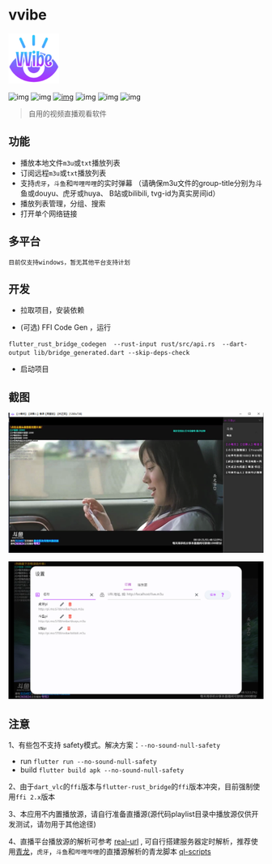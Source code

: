 <!--
 * @Author: Moxx
 * @Date: 2022-09-13 14:05:05
 * @LastEditors: Moxx
 * @LastEditTime: 2022-09-13 16:53:04
 * @FilePath: \vvibe\README.md
 * @Description: 
 * @qmj
-->
# vvibe

<img width="100" alt="image" src="https://raw.githubusercontent.com/moxun33/vvibe/main/assets/logo.png?token=GHSAT0AAAAAABRX4K3QRU76NHLPZDLZ2JWSYY67OQA">

![img](https://img.shields.io/badge/language-dart-blue.svg?style=for-the-badge&color=00ACC1)
![img](https://img.shields.io/badge/flutter-00B0FF?style=for-the-badge&logo=flutter)
[![img](https://img.shields.io/github/downloads/moxun33/vvibe/total?style=for-the-badge&color=ac30fe)](https://github.com/moxun33/vvibe/releases)
![img](https://img.shields.io/github/license/moxun33/vvibe?style=for-the-badge)
![img](https://img.shields.io/github/stars/moxun33/vvibe?style=for-the-badge)
![img](https://img.shields.io/github/issues/moxun33/vvibe?style=for-the-badge&color=9C27B0)

> 自用的视频直播观看软件

## 功能

- 播放本地文件``m3u``或``txt``播放列表
- 订阅远程``m3u``或``txt``播放列表
- 支持``虎牙``，``斗鱼``和``哔哩哔哩``的实时弹幕 （请确保m3u文件的group-title分别为斗鱼或douyu、虎牙或huya、 B站或bilibili, tvg-id为真实房间id）
- 播放列表管理，分组、搜索
- 打开单个网络链接
  
## 多平台

    目前仅支持windows，暂无其他平台支持计划

## 开发

- 拉取项目，安装依赖

- (可选) FFI Code Gen ，运行

``flutter_rust_bridge_codegen  --rust-input rust/src/api.rs  --dart-output lib/bridge_generated.dart --skip-deps-check``

- 启动项目

## 截图

![img](https://raw.githubusercontent.com/moxun33/vvibe/main/screenshots/player.png)

![img](https://raw.githubusercontent.com/moxun33/vvibe/main/screenshots/settings.png)

## 注意

1、有些包不支持 safety模式。解决方案：``--no-sound-null-safety``

- run
``flutter run --no-sound-null-safety``
- build
``flutter build apk --no-sound-null-safety``

2、由于``dart_vlc``的``ffi``版本与``flutter-rust_bridge``的``ffi``版本冲突，目前强制使用``ffi 2.x``版本

3、本应用不内置播放源，请自行准备直播源(源代码playlist目录中播放源仅供开发测试，请勿用于其他途径)

4、直播平台播放源的解析可参考 [real-url](https://github.com/moxun33/real-url)  , 可自行搭建服务器定时解析，推荐使用[青龙](https://github.com/whyour/qinglong)，``虎牙``，``斗鱼``和``哔哩哔哩``的直播源解析的青龙脚本 [ql-scripts](https://github.com/moxun33/ql-scripts)
